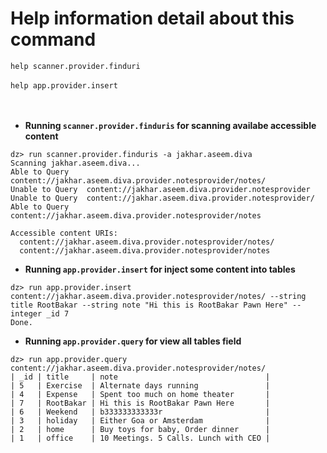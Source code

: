 # Help information detail about this command #

```help scanner.provider.finduri```
<br><br>
```help app.provider.insert```
<br><br><br>
* **Running `scanner.provider.finduris` for scanning availabe accessible content**
```
dz> run scanner.provider.finduris -a jakhar.aseem.diva
Scanning jakhar.aseem.diva...
Able to Query    content://jakhar.aseem.diva.provider.notesprovider/notes/
Unable to Query  content://jakhar.aseem.diva.provider.notesprovider
Unable to Query  content://jakhar.aseem.diva.provider.notesprovider/
Able to Query    content://jakhar.aseem.diva.provider.notesprovider/notes

Accessible content URIs:
  content://jakhar.aseem.diva.provider.notesprovider/notes/
  content://jakhar.aseem.diva.provider.notesprovider/notes
```  
* **Running `app.provider.insert` for inject some content into tables**
```
dz> run app.provider.insert content://jakhar.aseem.diva.provider.notesprovider/notes/ --string title RootBakar --string note "Hi this is RootBakar Pawn Here" --integer _id 7
Done.
```
* **Running `app.provider.query` for view all tables field**
```
dz> run app.provider.query content://jakhar.aseem.diva.provider.notesprovider/notes/
| _id | title     | note                                 |
| 5   | Exercise  | Alternate days running               |
| 4   | Expense   | Spent too much on home theater       |
| 7   | RootBakar | Hi this is RootBakar Pawn Here       |
| 6   | Weekend   | b333333333333r                       |
| 3   | holiday   | Either Goa or Amsterdam              |
| 2   | home      | Buy toys for baby, Order dinner      |
| 1   | office    | 10 Meetings. 5 Calls. Lunch with CEO |
```

